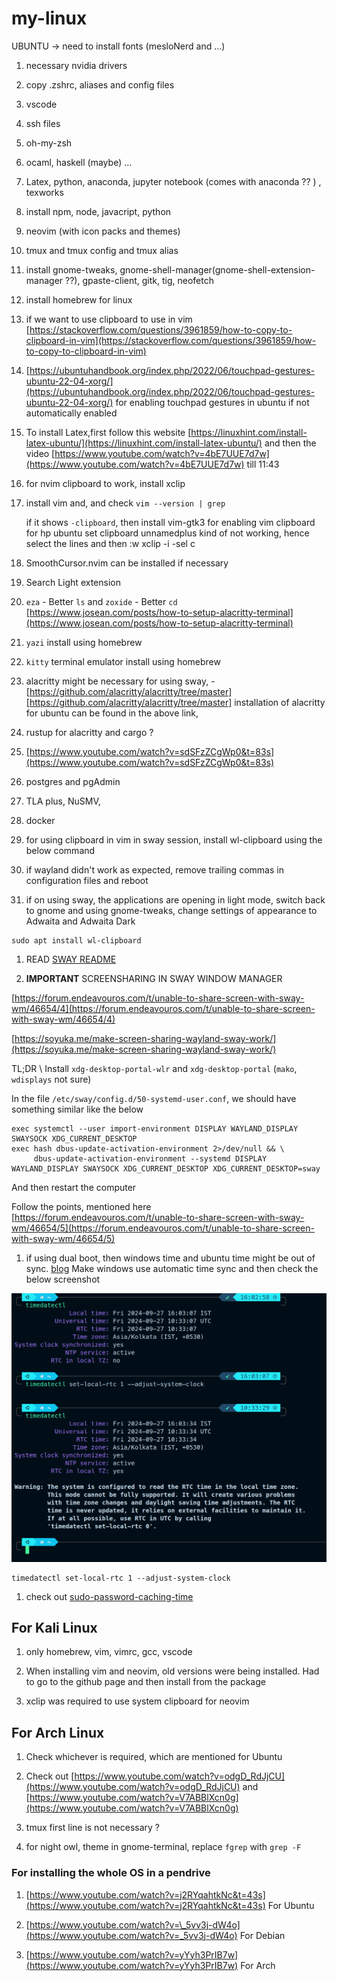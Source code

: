 # my-linux

UBUNTU -> need to install fonts (mesloNerd and ...)

1. necessary nvidia drivers

1. copy .zshrc, aliases and config files

1. vscode

1. ssh files

1. oh-my-zsh

1. ocaml, haskell (maybe) ...

1. Latex, python, anaconda, jupyter notebook (comes with anaconda ?? ) , texworks

1. install npm, node, javacript, python

1. neovim (with icon packs and themes)

1. tmux and tmux config and tmux alias

1. install gnome-tweaks, gnome-shell-manager(gnome-shell-extension-manager ??), gpaste-client, gitk, tig, neofetch

1. install homebrew for linux

1. if we want to use clipboard to use in vim [https://stackoverflow.com/questions/3961859/how-to-copy-to-clipboard-in-vim](https://stackoverflow.com/questions/3961859/how-to-copy-to-clipboard-in-vim)

1. [https://ubuntuhandbook.org/index.php/2022/06/touchpad-gestures-ubuntu-22-04-xorg/](https://ubuntuhandbook.org/index.php/2022/06/touchpad-gestures-ubuntu-22-04-xorg/) for
   enabling touchpad gestures in ubuntu if not automatically enabled

1. To install Latex,first follow this website [https://linuxhint.com/install-latex-ubuntu/](https://linuxhint.com/install-latex-ubuntu/) and then
   the video [https://www.youtube.com/watch?v=4bE7UUE7d7w](https://www.youtube.com/watch?v=4bE7UUE7d7w) till 11:43

1. for nvim clipboard to work, install xclip

1. install vim and, and check
   `vim --version | grep`

   if it shows `-clipboard`, then install
   vim-gtk3 for enabling vim clipboard
   for hp ubuntu set clipboard unnamedplus kind of not working, hence select the lines and then :w xclip -i -sel c

1. SmoothCursor.nvim can be installed if necessary

1. Search Light extension

1. `eza` - Better `ls` and `zoxide` - Better `cd`
   [https://www.josean.com/posts/how-to-setup-alacritty-terminal](https://www.josean.com/posts/how-to-setup-alacritty-terminal)

1. `yazi` install using homebrew

1. `kitty` terminal emulator install using homebrew

1. alacritty might be necessary for using sway, - [https://github.com/alacritty/alacritty/tree/master][https://github.com/alacritty/alacritty/tree/master]
   installation of alacritty for ubuntu can be found in the above link,

1. rustup for alacritty and cargo ?

1. [https://www.youtube.com/watch?v=sdSFzZCgWp0&t=83s](https://www.youtube.com/watch?v=sdSFzZCgWp0&t=83s)

1. postgres and pgAdmin

1. TLA plus, NuSMV,

1. docker

1. for using clipboard in vim in sway session, install wl-clipboard using the below command

1. if wayland didn't work as expected, remove trailing commas in configuration files and reboot

1. if on using sway, the applications are opening in light mode, switch back to gnome and using gnome-tweaks, change settings of appearance to Adwaita and Adwaita Dark

```
sudo apt install wl-clipboard
```

1. READ [SWAY README](./sway_README.md)

1. **IMPORTANT** SCREENSHARING IN SWAY WINDOW MANAGER

[https://forum.endeavouros.com/t/unable-to-share-screen-with-sway-wm/46654/4](https://forum.endeavouros.com/t/unable-to-share-screen-with-sway-wm/46654/4)

[https://soyuka.me/make-screen-sharing-wayland-sway-work/](https://soyuka.me/make-screen-sharing-wayland-sway-work/)

TL;DR \\
Install `xdg-desktop-portal-wlr` and `xdg-desktop-portal` (`mako`, `wdisplays` not sure)

In the file `/etc/sway/config.d/50-systemd-user.conf`, we should have something similar like the below

```
exec systemctl --user import-environment DISPLAY WAYLAND_DISPLAY SWAYSOCK XDG_CURRENT_DESKTOP
exec hash dbus-update-activation-environment 2>/dev/null && \
     dbus-update-activation-environment --systemd DISPLAY WAYLAND_DISPLAY SWAYSOCK XDG_CURRENT_DESKTOP XDG_CURRENT_DESKTOP=sway
```

And then restart the computer

Follow the points, mentioned here [https://forum.endeavouros.com/t/unable-to-share-screen-with-sway-wm/46654/5](https://forum.endeavouros.com/t/unable-to-share-screen-with-sway-wm/46654/5)

1. if using dual boot, then windows time and ubuntu time might be out of sync. [blog](https://www.howtogeek.com/323390/how-to-fix-windows-and-linux-showing-different-times-when-dual-booting/)
   Make windows use automatic time sync and then check the below screenshot

![Screenshot](./screenshot-2024-09-27-160353.png)

```
timedatectl set-local-rtc 1 --adjust-system-clock
```

1. check out [sudo-password-caching-time](./time-caching-for-sudo.md)

## For Kali Linux

1. only homebrew, vim, vimrc, gcc, vscode

1. When installing vim and neovim, old versions were being installed. Had to go to the github page and then install from the package

1. xclip was required to use system clipboard for neovim

## For Arch Linux

1. Check whichever is required, which are mentioned for Ubuntu

1. Check out [https://www.youtube.com/watch?v=odgD_RdJjCU](https://www.youtube.com/watch?v=odgD_RdJjCU) and
   [https://www.youtube.com/watch?v=V7ABBlXcn0g](https://www.youtube.com/watch?v=V7ABBlXcn0g)

1. tmux first line is not necessary ?

1. for night owl, theme in gnome-terminal, replace `fgrep` with `grep -F`

### For installing the whole OS in a pendrive

1. [https://www.youtube.com/watch?v=j2RYqahtkNc&t=43s](https://www.youtube.com/watch?v=j2RYqahtkNc&t=43s) For Ubuntu

1. [https://www.youtube.com/watch?v=\_5vv3j-dW4o](https://www.youtube.com/watch?v=_5vv3j-dW4o) For Debian

1. [https://www.youtube.com/watch?v=yYyh3PrIB7w](https://www.youtube.com/watch?v=yYyh3PrIB7w) For Arch
